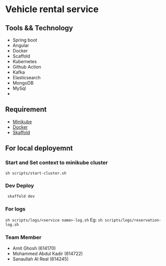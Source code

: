 # Vehicle rental service

## Tools && Technology
- Spring boot
- Angular
- Docker
- Scaffold
- Kubernetes
- Github Action
- Kafka
- Elasticsearch
- MongoDB
- MySql
- 

## Requirement
- [Minikube](https://minikube.sigs.k8s.io/docs/start/)
- [Docker](https://www.docker.com/)
- [Skaffold](https://skaffold.dev/)

## For local deployemnt
### Start and Set context to minikube cluster
``sh scripts/start-cluster.sh``

### Dev Deploy
`` skaffold dev``

### For logs
``sh scripts/logs/<service name>-log.sh``
Eg: ``sh scripts/logs/reservation-log.sh``


### Team Member
- Amit Ghosh (614170)
- Mohammed Abdul Kadir (614722)
- Sanaullah Al Real (614245)

